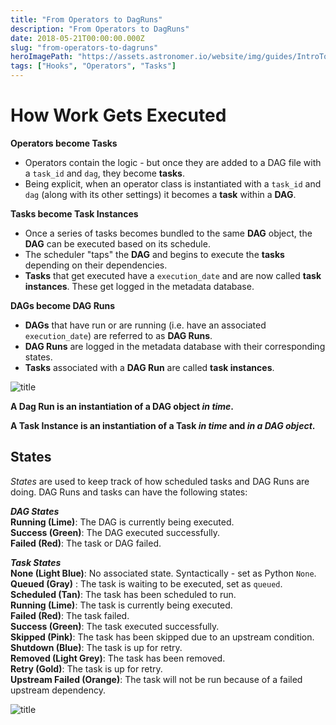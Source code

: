 ```yaml
---
title: "From Operators to DagRuns"
description: "From Operators to DagRuns"
date: 2018-05-21T00:00:00.000Z
slug: "from-operators-to-dagruns"
heroImagePath: "https://assets.astronomer.io/website/img/guides/IntroToDAG_preview.png"
tags: ["Hooks", "Operators", "Tasks"]
---
```


# How Work Gets Executed

**Operators become Tasks**
- Operators contain the logic - but once they are added to a DAG file with a `task_id` and `dag`, they become **tasks**.
- Being explicit, when an operator class is instantiated with a `task_id` and `dag` (along with its other settings) it becomes a **task** within a **DAG**.

**Tasks become Task Instances**
- Once a series of tasks becomes bundled to the same **DAG** object, the **DAG** can be executed based on its schedule.
- The scheduler "taps" the **DAG** and begins to execute the **tasks** depending on their dependencies.
- **Tasks** that get executed have a `execution_date` and are now called **task instances**. These get logged in the metadata database.

**DAGs become DAG Runs**
- **DAGs** that have run or are running (i.e. have an associated `execution_date`) are referred to as **DAG Runs**.
- **DAG Runs** are logged in the metadata database with their corresponding states.
- **Tasks** associated with a **DAG Run** are called **task instances**.

![title](https://assets.astronomer.io/website/img/guides/airflow_task_flow.png)


**A Dag Run is an instantiation of a DAG object _in time_.**

**A Task Instance is an instantiation of a Task _in time_ and _in a DAG object_.**

## States

_States_ are used to keep track of how scheduled tasks and DAG Runs are doing. DAG Runs and tasks can have the following states:

_**DAG States**_<br>
**Running (Lime)**: The DAG is currently being executed.<br>
**Success (Green)**: The DAG executed successfully. <br>
**Failed (Red)**:  The task or DAG failed. <br>

_**Task States**_<br>
**None (Light Blue)**: No associated state. Syntactically - set as Python `None`. <br>
**Queued (Gray)** : The task is waiting to be executed, set as `queued`.<br>
**Scheduled (Tan)**: The task has been scheduled to run.<br>
**Running (Lime)**: The task is currently being executed. <br>
**Failed (Red)**:  The task failed. <br>
**Success (Green)**: The task executed successfully. <br>
**Skipped (Pink)**: The task has been skipped due to an upstream condition.<br>
**Shutdown (Blue)**: The task is up for retry. <br>
**Removed (Light Grey)**: The task has been removed. <br>
**Retry (Gold)**: The task is up for retry. <br>
**Upstream Failed (Orange)**: The task will not be run because of a failed upstream dependency.<br>

![title](https://assets.astronomer.io/website/img/guides/states.png)